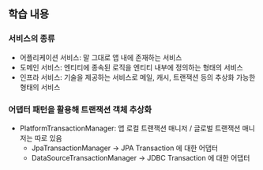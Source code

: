 ## 학습 내용
### 서비스의 종류
- 어플리케이션 서비스: 말 그대로 앱 내에 존재하는 서비스
- 도메인 서비스: 엔티티에 종속된 로직을 엔티티 내부에 정의하는 형태의 서비스
- 인프라 서비스: 기술을 제공하는 서비스로 메일, 캐시, 트랜잭션 등의 추상화 가능한 형태의 서비스

### 어댑터 패턴을 활용해 트랜잭션 객체 추상화
- PlatformTransactionManager: 앱 로컬 트랜잭션 매니저 / 글로벌 트랜잭션 매니저는 따로 있음
  - JpaTransactionManager → JPA Transaction 에 대한 어댑터
  - DataSourceTransactionManager → JDBC Transaction 에 대한 어댑터
